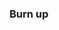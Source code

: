 
### Burn up

<div id="chart2"></div>
<script>
var chart2 = c3.generate({
    data: {
        columns: [
            ['sample', 30, 200, 100, 400, 150, 250],
            ['sample2', 130, 300, 200, 500, 250, 350]
        ],
        axes: {
            sample2: 'y2'
        }
    },
    axis: {
        x: {
            label: 'X Label'
        },
        y: {
            label: 'Y Label'
        },
        y2: {
            show: true,
            label: 'Y2 Label'
        }
    }
});

</script>
